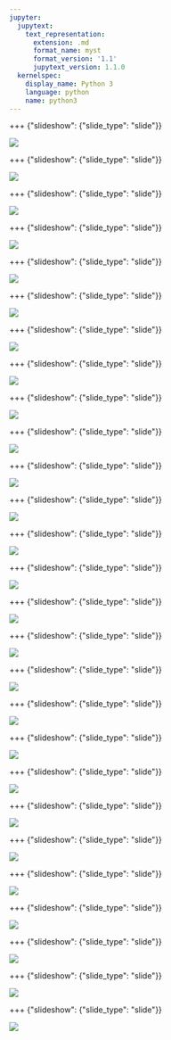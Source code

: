 ```yaml
---
jupyter:
  jupytext:
    text_representation:
      extension: .md
      format_name: myst
      format_version: '1.1'
      jupytext_version: 1.1.0
  kernelspec:
    display_name: Python 3
    language: python
    name: python3
---
```


+++ {"slideshow": {"slide_type": "slide"}}

![](https://github.com/fawazsiddiqi/VideoInsights/blob/master/doc/source/images/slide_images/Slide1.png?raw=true)

+++ {"slideshow": {"slide_type": "slide"}}

![](https://github.com/fawazsiddiqi/VideoInsights/blob/master/doc/source/images/slide_images/Slide2.png?raw=true)

+++ {"slideshow": {"slide_type": "slide"}}

![](https://github.com/fawazsiddiqi/VideoInsights/blob/master/doc/source/images/slide_images/Slide3.png?raw=true)

+++ {"slideshow": {"slide_type": "slide"}}

![](https://github.com/fawazsiddiqi/VideoInsights/blob/master/doc/source/images/slide_images/Slide4.png?raw=true)

+++ {"slideshow": {"slide_type": "slide"}}

![](https://github.com/fawazsiddiqi/VideoInsights/blob/master/doc/source/images/slide_images/Slide5.png?raw=true)

+++ {"slideshow": {"slide_type": "slide"}}

![](https://github.com/fawazsiddiqi/VideoInsights/blob/master/doc/source/images/slide_images/Slide6.png?raw=true)

+++ {"slideshow": {"slide_type": "slide"}}

![](https://github.com/fawazsiddiqi/VideoInsights/blob/master/doc/source/images/slide_images/Slide7.png?raw=true)

+++ {"slideshow": {"slide_type": "slide"}}

![](https://github.com/fawazsiddiqi/VideoInsights/blob/master/doc/source/images/slide_images/Slide8.png?raw=true)

+++ {"slideshow": {"slide_type": "slide"}}

![](https://github.com/fawazsiddiqi/VideoInsights/blob/master/doc/source/images/slide_images/Slide9.png?raw=true)

+++ {"slideshow": {"slide_type": "slide"}}

![](https://github.com/fawazsiddiqi/VideoInsights/blob/master/doc/source/images/slide_images/Slide10.png?raw=true)

+++ {"slideshow": {"slide_type": "slide"}}

![](https://github.com/fawazsiddiqi/VideoInsights/blob/master/doc/source/images/slide_images/Slide11.png?raw=true)

+++ {"slideshow": {"slide_type": "slide"}}

![](https://github.com/fawazsiddiqi/VideoInsights/blob/master/doc/source/images/slide_images/Slide12.png?raw=true)

+++ {"slideshow": {"slide_type": "slide"}}

![](https://github.com/fawazsiddiqi/VideoInsights/blob/master/doc/source/images/slide_images/Slide13.png?raw=true)

+++ {"slideshow": {"slide_type": "slide"}}

![](https://github.com/fawazsiddiqi/VideoInsights/blob/master/doc/source/images/slide_images/Slide14.png?raw=true)

+++ {"slideshow": {"slide_type": "slide"}}

![](https://github.com/fawazsiddiqi/VideoInsights/blob/master/doc/source/images/slide_images/Slide15.png?raw=true)

+++ {"slideshow": {"slide_type": "slide"}}

![](https://github.com/fawazsiddiqi/VideoInsights/blob/master/doc/source/images/slide_images/Slide16.png?raw=true)

+++ {"slideshow": {"slide_type": "slide"}}

![](https://github.com/fawazsiddiqi/VideoInsights/blob/master/doc/source/images/slide_images/Slide17.png?raw=true)

+++ {"slideshow": {"slide_type": "slide"}}

![](https://github.com/fawazsiddiqi/VideoInsights/blob/master/doc/source/images/slide_images/Slide18.png?raw=true)

+++ {"slideshow": {"slide_type": "slide"}}

![](https://github.com/fawazsiddiqi/VideoInsights/blob/master/doc/source/images/slide_images/Slide19.png?raw=true)

+++ {"slideshow": {"slide_type": "slide"}}

![](https://github.com/fawazsiddiqi/VideoInsights/blob/master/doc/source/images/slide_images/Slide20.png?raw=true)

+++ {"slideshow": {"slide_type": "slide"}}

![](https://github.com/fawazsiddiqi/VideoInsights/blob/master/doc/source/images/slide_images/Slide21.png?raw=true)

+++ {"slideshow": {"slide_type": "slide"}}

![](https://github.com/fawazsiddiqi/VideoInsights/blob/master/doc/source/images/slide_images/Slide22.png?raw=true)

+++ {"slideshow": {"slide_type": "slide"}}

![](https://github.com/fawazsiddiqi/VideoInsights/blob/master/doc/source/images/slide_images/Slide23.png?raw=true)

+++ {"slideshow": {"slide_type": "slide"}}

![](https://github.com/fawazsiddiqi/VideoInsights/blob/master/doc/source/images/slide_images/Slide24.png?raw=true)

+++ {"slideshow": {"slide_type": "slide"}}

![](https://github.com/fawazsiddiqi/VideoInsights/blob/master/doc/source/images/slide_images/Slide25.png?raw=true)

+++ {"slideshow": {"slide_type": "slide"}}

![](https://github.com/fawazsiddiqi/VideoInsights/blob/master/doc/source/images/slide_images/Slide26.png?raw=true)

+++ {"slideshow": {"slide_type": "slide"}}

![](https://github.com/fawazsiddiqi/VideoInsights/blob/master/doc/source/images/slide_images/Slide27.png?raw=true)


